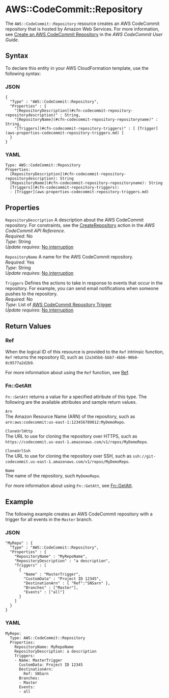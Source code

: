 # AWS::CodeCommit::Repository<a name="aws-resource-codecommit-repository"></a>

The `AWS::CodeCommit::Repository` resource creates an AWS CodeCommit repository that is hosted by Amazon Web Services\. For more information, see [Create an AWS CodeCommit Repository](https://docs.aws.amazon.com/codecommit/latest/userguide/how-to-create-repository.html) in the *AWS CodeCommit User Guide*\.

## Syntax<a name="aws-resource-codecommit-repository-syntax"></a>

To declare this entity in your AWS CloudFormation template, use the following syntax:

### JSON<a name="aws-resource-codecommit-repository-syntax.json"></a>

```
{
  "Type" : "AWS::CodeCommit::Repository",
  "Properties" : {
    "[RepositoryDescription](#cfn-codecommit-repository-repositorydescription)" : String,
    "[RepositoryName](#cfn-codecommit-repository-repositoryname)" : String,
    "[Triggers](#cfn-codecommit-repository-triggers)" : [ [Trigger](aws-properties-codecommit-repository-triggers.md) ]
  }
}
```

### YAML<a name="aws-resource-codecommit-repository-syntax.yaml"></a>

```
Type: AWS::CodeCommit::Repository
Properties: 
  [RepositoryDescription](#cfn-codecommit-repository-repositorydescription): String
  [RepositoryName](#cfn-codecommit-repository-repositoryname): String
  [Triggers](#cfn-codecommit-repository-triggers):
  - [Trigger](aws-properties-codecommit-repository-triggers.md)
```

## Properties<a name="w4ab1c21c10c69c13b9"></a>

`RepositoryDescription`  <a name="cfn-codecommit-repository-repositorydescription"></a>
A description about the AWS CodeCommit repository\. For constraints, see the [CreateRepository](https://docs.aws.amazon.com/codecommit/latest/APIReference/API_CreateRepository.html) action in the *AWS CodeCommit API Reference*\.  
*Required*: No  
*Type*: String  
*Update requires*: [No interruption](using-cfn-updating-stacks-update-behaviors.md#update-no-interrupt)

`RepositoryName`  <a name="cfn-codecommit-repository-repositoryname"></a>
A name for the AWS CodeCommit repository\.  
*Required*: Yes  
*Type*: String  
*Update requires*: [No interruption](using-cfn-updating-stacks-update-behaviors.md#update-no-interrupt)

`Triggers`  <a name="cfn-codecommit-repository-triggers"></a>
Defines the actions to take in response to events that occur in the repository\. For example, you can send email notifications when someone pushes to the repository\.  
*Required*: No  
*Type*: List of [AWS CodeCommit Repository Trigger](aws-properties-codecommit-repository-triggers.md)  
*Update requires*: [No interruption](using-cfn-updating-stacks-update-behaviors.md#update-no-interrupt)

## Return Values<a name="w4ab1c21c10c69c13c11"></a>

### Ref<a name="w4ab1c21c10c69c13c11b2"></a>

When the logical ID of this resource is provided to the `Ref` intrinsic function, `Ref` returns the repository ID, such as `12a345b6-bbb7-4bb6-90b0-8c9577a2d2b9`\.

For more information about using the `Ref` function, see [Ref](intrinsic-function-reference-ref.md)\.

### Fn::GetAtt<a name="w4ab1c21c10c69c13c11b4"></a>

 `Fn::GetAtt` returns a value for a specified attribute of this type\. The following are the available attributes and sample return values\. 

`Arn`  
The Amazon Resource Name \(ARN\) of the repository, such as `arn:aws:codecommit:us-east-1:123456789012:MyDemoRepo`\.

`CloneUrlHttp`  
The URL to use for cloning the repository over HTTPS, such as `https://codecommit.us-east-1.amazonaws.com/v1/repos/MyDemoRepo`\.

`CloneUrlSsh`  
The URL to use for cloning the repository over SSH, such as `ssh://git-codecommit.us-east-1.amazonaws.com/v1/repos/MyDemoRepo`\.

`Name`  
The name of the repository, such `MyDemoRepo`\.

For more information about using `Fn::GetAtt`, see [Fn::GetAtt](intrinsic-function-reference-getatt.md)\.

## Example<a name="w4ab1c21c10c69c13c13"></a>

The following example creates an AWS CodeCommit repository with a trigger for all events in the `Master` branch\.

### JSON<a name="aws-resource-codecommit-repository-example.json"></a>

```
"MyRepo" : {
  "Type" : "AWS::CodeCommit::Repository",
  "Properties" : {
    "RepositoryName" : "MyRepoName",
    "RepositoryDescription" : "a description",
    "Triggers" : [
      {
        "Name" : "MasterTrigger",
        "CustomData" : "Project ID 12345",
        "DestinationArn" : { "Ref":"SNSarn" },
        "Branches" : ["Master"],
        "Events" : ["all"]
      }
    ]
  }
}
```

### YAML<a name="aws-resource-codecommit-repository-example.yaml"></a>

```
MyRepo:
  Type: AWS::CodeCommit::Repository
  Properties:
    RepositoryName: MyRepoName
    RepositoryDescription: a description
    Triggers:
    - Name: MasterTrigger
      CustomData: Project ID 12345
      DestinationArn:
        Ref: SNSarn
      Branches:
      - Master
      Events:
      - all
```